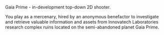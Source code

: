 Gaia Prime - in-development top-down 2D shooter. 

You play as a mercenary, hired by an anonymous benefactor to investigate and retrieve valuable information and assets from Innovatech Laboratories research complex ruins located on the semi-abandoned planet Gaia Prime.